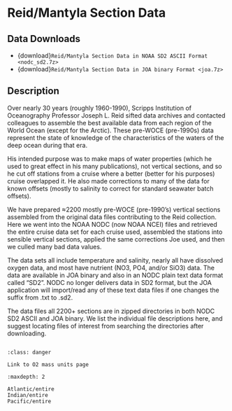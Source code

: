 # Reid/Mantyla Section Data

## Data Downloads

* {download}`Reid/Mantyla Section Data in NOAA SD2 ASCII Format <nodc_sd2.7z>`
* {download}`Reid/Mantyla Section Data in JOA binary Format <joa.7z>`

## Description
Over nearly 30 years (roughly 1960-1990), Scripps Institution of Oceanography Professor Joseph L. Reid sifted data archives and contacted colleagues to assemble the best available data from each region of the World Ocean (except for the Arctic). These pre-WOCE (pre-1990s) data represent the state of knowledge of the characteristics of the waters of the deep ocean during that era.

His intended purpose was to make maps of water properties (which he used to great effect in his many publications), not vertical sections, and so he cut off stations from a cruise where a better (better for his purposes) cruise overlapped it. He also made corrections to many of the data for known offsets (mostly to salinity to correct for standard seawater batch offsets).

We have prepared ≈2200 mostly pre-WOCE (pre-1990’s) vertical sections assembled from the original data files contributing to the Reid collection. Here we went into the NOAA NODC (now NOAA NCEI) files and retrieved the entire cruise data set for each cruise used, assembled the stations into sensible vertical sections, applied the same corrections Joe used, and then we culled many bad data values. 

The data sets all include temperature and salinity, nearly all have dissolved oxygen data, and most have nutrient (NO3, PO4, and/or SiO3) data. The data are available in JOA binary and also in an NODC plain text data format called “SD2”. NODC no longer delivers data in SD2 format, but the JOA application will import/read any of these text data files if one changes the suffix from .txt to .sd2.

The data files all 2200+ sections are in zipped directories in both NODC SD2 ASCII and JOA binary. We list the individual file descriptions here, and suggest locating files of interest from searching the directories after downloading.

```{note} The oxygen and nutrient data in the Reid data collection are in volume units (numerically only ≈2.6% adjustment for nutrients but a factor of ≈45x for dissolved oxygen). To convert from O2 in ml/l to O2 in μmol/kg multiply by 44.660 and divide by density in CGS. [There is a small issue regarding what density to use, but it gets buried in the decimal place weeds. It is best to use sigma-0, i.e. (1000 + sigma0)/1000 in CGS.] To convert from nutrients in μmol/l to μmol/kg divide by density in CGS. Use sigma-0 for the nutrient conversion. See the document “O2 in volume units to O2 in mass units.pdf” in the JOA Suite (URL: https://joa.ucsd.edu; see Outreach --> Projects & Methods) for instructions on how to use JOA to convert oxygen and nutrient data from volume units to mass units, required for direct comparisons with data from cruises where those parameters are expressed in mass units (most cruises since 1990).
```

```{admonition} TODO
:class: danger

Link to O2 mass units page
```

```{toctree}
:maxdepth: 2

Atlantic/entire
Indian/entire
Pacific/entire
```